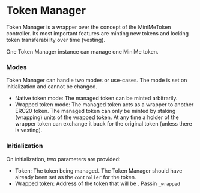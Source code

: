# Token Manager
 
Token Manager is a wrapper over the concept of the MiniMeToken controller. Its most important features are minting new tokens and locking token transferability over time (vesting).

One Token Manager instance can manage one MiniMe token.

### Modes

Token Manager can handle two modes or use-cases. The mode is set on initialization and cannot be changed.

- Native token mode: The managed token can be minted arbitrarily. 
- Wrapped token mode: The managed token acts as a wrapper to another ERC20 token. The managed token can only be minted by staking (wrapping) units of the wrapped token. At any time a holder of the wrapper token can exchange it back for the original token (unless there is vesting).


### Initialization

On initialization, two parameters are provided:

- Token: The token being managed. The Token Manager should have already been set as the `controller` for the token.
- Wrapped token: Address of the token that will be . Passin `_wrapped`